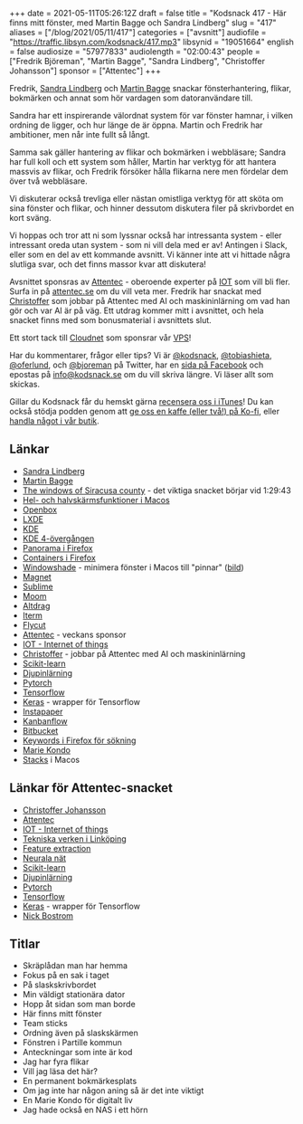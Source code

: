 +++
date = 2021-05-11T05:26:12Z
draft = false
title = "Kodsnack 417 - Här finns mitt fönster, med Martin Bagge och Sandra Lindberg"
slug = "417"
aliases = ["/blog/2021/05/11/417"]
categories = ["avsnitt"]
audiofile = "https://traffic.libsyn.com/kodsnack/417.mp3"
libsynid = "19051664"
english = false
audiosize = "57977833"
audiolength = "02:00:43"
people = ["Fredrik Björeman", "Martin Bagge", "Sandra Lindberg", "Christoffer Johansson"]
sponsor = ["Attentec"]
+++

Fredrik, [Sandra Lindberg](https://sandralindberg.github.io/) och [Martin Bagge](https://martin.bagge.nu/) snackar fönsterhantering, flikar, bokmärken och annat som hör vardagen som datoranvändare till.

Sandra har ett inspirerande välordnat system för var fönster hamnar, i vilken ordning de ligger, och hur länge de är öppna. Martin och Fredrik har ambitioner, men når inte fullt så långt.

Samma sak gäller hantering av flikar och bokmärken i webbläsare; Sandra har full koll och ett system som håller, Martin har verktyg för att hantera massvis av flikar, och Fredrik försöker hålla flikarna nere men fördelar dem över två webbläsare.

Vi diskuterar också trevliga eller nästan omistliga verktyg för att sköta om sina fönster och flikar, och hinner dessutom diskutera filer på skrivbordet en kort sväng.

Vi hoppas och tror att ni som lyssnar också har intressanta system - eller intressant oreda utan system - som ni vill dela med er av! Antingen i Slack, eller som en del av ett kommande avsnitt. Vi känner inte att vi hittade några slutliga svar, och det finns massor kvar att diskutera!

Avsnittet sponsras av [Attentec](https://www.attentec.se/) - oberoende experter på [IOT](https://en.wikipedia.org/wiki/Internet_of_things) som vill bli fler. Surfa in på [attentec.se](https://www.attentec.se/) om du vill veta mer. Fredrik har snackat med [Christoffer](https://www.diva-portal.org/smash/record.jsf?pid=diva2%3A1424184&dswid=5527) som jobbar på Attentec med AI och maskininlärning om vad han gör och var AI är på väg. Ett utdrag kommer mitt i avsnittet, och hela snacket finns med som bonusmaterial i avsnittets slut.

Ett stort tack till [Cloudnet](https://www.cloudnet.se) som sponsrar vår [VPS](https://en.wikipedia.org/wiki/Virtual_private_server)!

Har du kommentarer, frågor eller tips? Vi är [@kodsnack](https://www.twitter.com/kodsnack), [@tobiashieta](https://www.twitter.com/tobiashieta), [@oferlund](https://www.twitter.com/oferlund), och [@bjoreman](https://www.twitter.com/bjoreman) på Twitter, har en [sida på Facebook](https://www.facebook.com/kodsnack) och epostas på [info@kodsnack.se](mailto:info@kodsnack.se) om du vill skriva längre. Vi läser allt som skickas.

Gillar du Kodsnack får du hemskt gärna [recensera oss i iTunes](https://itunes.apple.com/se/podcast/kodsnack/id561631498?l=en)! Du kan också stödja podden genom att <a href="https://ko-fi.com/kodsnack" rel="payment">ge oss en kaffe (eller två!) på Ko-fi</a>, eller [handla något i vår butik](https://shop.spreadshirt.se/kodsnack/).

## Länkar ##
* [Sandra Lindberg](https://sandralindberg.github.io/)
* [Martin Bagge](https://martin.bagge.nu/)
* [The windows of Siracusa county](https://atp.fm/96) - det viktiga snacket börjar vid 1:29:43
* [Hel- och halvskärmsfunktioner i Macos](https://support.apple.com/sv-se/guide/mac-help/mchl9c21d2be/mac)
* [Openbox](https://openbox.org/wiki/Main_Page)
* [LXDE](https://www.lxde.org/)
* [KDE](https://en.wikipedia.org/wiki/KDE)
* [KDE 4-övergången](https://www.linux.com/news/kde-4-problems-highlight-shift-community-users-consumers/)
* [Panorama i Firefox](https://workona.com/pages/firefox-panorama/)
* [Containers i Firefox](https://support.mozilla.org/en-US/questions/1201060)
* [Windowshade](https://en.wikipedia.org/wiki/WindowShade) - minimera fönster i Macos till "pinnar" ([bild](https://riscx.files.wordpress.com/2010/09/windowshade_x_review_092610.jpg))
* [Magnet](https://magnet.crowdcafe.com/)
* [Sublime](https://www.sublimetext.com/)
* [Moom](https://manytricks.com/moom/)
* [Altdrag](https://stefansundin.github.io/altdrag/)
* [Iterm](https://iterm2.com/)
* [Flycut](https://github.com/TermiT/Flycut)
* [Attentec](https://www.attentec.se/) - veckans sponsor
* [IOT - Internet of things](https://en.wikipedia.org/wiki/Internet_of_things)
* [Christoffer](https://www.diva-portal.org/smash/record.jsf?pid=diva2%3A1424184&dswid=5527) - jobbar på Attentec med AI och maskininlärning
* [Scikit-learn](https://scikit-learn.org/stable/)
* [Djupinlärning](https://en.wikipedia.org/wiki/Deep_learning)
* [Pytorch](https://pytorch.org/)
* [Tensorflow](https://en.wikipedia.org/wiki/TensorFlow)
* [Keras](https://keras.io/) - wrapper för Tensorflow
* [Instapaper](https://en.wikipedia.org/wiki/Instapaper)
* [Kanbanflow](https://kanbanflow.com/)
* [Bitbucket](https://en.wikipedia.org/wiki/Bitbucket)
* [Keywords i Firefox för sökning](https://support.mozilla.org/sv/kb/how-search-from-address-bar)
* [Marie Kondo](https://en.wikipedia.org/wiki/Marie_Kondo)
* [Stacks](https://support.apple.com/sv-se/guide/mac-help/mh35846/mac) i Macos

## Länkar för Attentec-snacket ##
* [Christoffer Johansson](https://www.diva-portal.org/smash/record.jsf?pid=diva2%3A1424184&dswid=5527)
* [Attentec](https://www.attentec.se/)
* [IOT - Internet of things](https://en.wikipedia.org/wiki/Internet_of_things)
* [Tekniska verken i Linköping](https://www.tekniskaverken.se/)
* [Feature extraction](https://en.wikipedia.org/wiki/Feature_extraction)
* [Neurala nät](https://en.wikipedia.org/wiki/Artificial_neural_network)
* [Scikit-learn](https://scikit-learn.org/stable/)
* [Djupinlärning](https://en.wikipedia.org/wiki/Deep_learning)
* [Pytorch](https://pytorch.org/)
* [Tensorflow](https://en.wikipedia.org/wiki/TensorFlow)
* [Keras](https://keras.io/) - wrapper för Tensorflow
* [Nick Bostrom](https://en.wikipedia.org/wiki/Nick_Bostrom)

## Titlar ##
* Skräplådan man har hemma
* Fokus på en sak i taget
* På slaskskrivbordet
* Min väldigt stationära dator
* Hopp åt sidan som man borde
* Här finns mitt fönster
* Team sticks
* Ordning även på slaskskärmen
* Fönstren i Partille kommun
* Anteckningar som inte är kod
* Jag har fyra flikar
* Vill jag läsa det här?
* En permanent bokmärkesplats
* Om jag inte har någon aning så är det inte viktigt
* En Marie Kondo för digitalt liv
* Jag hade också en NAS i ett hörn